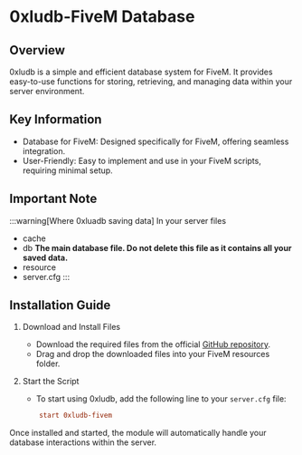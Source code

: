 # 0xludb-FiveM Database


## Overview
0xludb is a simple and efficient database system for FiveM. It provides easy-to-use functions for storing, retrieving, and managing data within your server environment.

## Key Information
- Database for FiveM: Designed specifically for FiveM, offering seamless integration.
- User-Friendly: Easy to implement and use in your FiveM scripts, requiring minimal setup.



## Important Note
:::warning[Where 0xluadb saving data]
    In your server files
  - cache
  - db **The main database file. Do not delete this file as it contains all your saved data.**
  - resource
  - server.cfg
:::

## Installation Guide
1. Download and Install Files
    - Download the required files from the official [GitHub repository](https://github.com/0xwal/0xludb-fivem).
    - Drag and drop the downloaded files into your FiveM resources folder.

2. Start the Script
    - To start using 0xludb, add the following line to your `server.cfg` file:

    ```cfg title="cfg"
        start 0xludb-fivem
    ```

Once installed and started, the module will automatically handle your database interactions within the server.